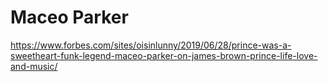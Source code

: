 
# Maceo Parker

https://www.forbes.com/sites/oisinlunny/2019/06/28/prince-was-a-sweetheart-funk-legend-maceo-parker-on-james-brown-prince-life-love-and-music/
